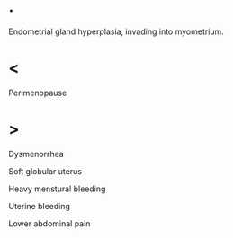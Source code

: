 # .

Endometrial gland hyperplasia, invading into myometrium.

# <

Perimenopause

# >

Dysmenorrhea

Soft globular uterus

Heavy menstural bleeding

Uterine bleeding

Lower abdominal pain
